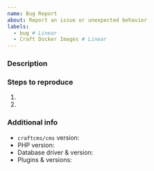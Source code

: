 ```yaml
---
name: Bug Report
about: Report an issue or unexpected behavior
labels:
  - bug # Linear
  - Craft Docker Images # Linear
---
```


### Description



### Steps to reproduce

1.
2.

### Additional info

- `craftcms/cms` version:
- PHP version:
- Database driver & version:
- Plugins & versions:
